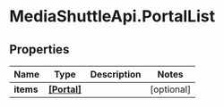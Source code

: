 # MediaShuttleApi.PortalList

## Properties
Name | Type | Description | Notes
------------ | ------------- | ------------- | -------------
**items** | [**[Portal]**](Portal.md) |  | [optional] 


